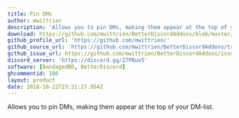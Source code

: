 ```yaml
---
title: Pin DMs
author: mwittrien
description: 'Allows you to pin DMs, making them appear at the top of your DM-list.'
download: https://github.com/mwittrien/BetterDiscordAddons/blob/master/Plugins/PinDMs/PinDMs.plugin.js
github_profile_url: 'https://github.com/mwittrien/'
github_source_url: 'https://github.com/mwittrien/BetterDiscordAddons/tree/master/Plugins/PinDMs'
github_issue_url: https://github.com/mwittrien/BetterDiscordAddons/issues/
discord_server: 'https://discord.gg/Z7PBux5'
software: [BandagedBD, BetterDiscord]
ghcommentid: 106
layout: product
date: 2018-10-22T23:21:27.954Z
---
```

Allows you to pin DMs, making them appear at the top of your DM-list.